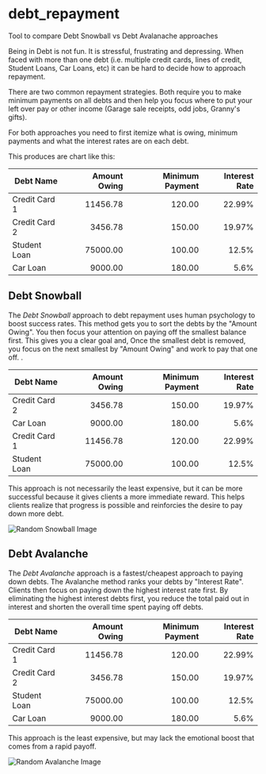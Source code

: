 # debt_repayment
Tool to compare Debt Snowball vs Debt Avalanache approaches

Being in Debt is not fun.  It is stressful, frustrating and depressing.  When faced with more than one debt (i.e. multiple credit cards, lines of credit, Student Loans, Car Loans, etc) it can be hard to decide how to approach repayment.

There are two common repayment strategies.  Both require you to make minimum payments on all debts and then help you focus where to put your left over pay or other income (Garage sale receipts, odd jobs, Granny's gifts).

For both approaches you need to first itemize what is owing, minimum payments and what the interest rates are on each debt.  

This produces are chart like this:

|Debt Name      | Amount Owing  | Minimum Payment | Interest Rate |
| ------------- | -------------:| -----:|------:|
| Credit Card 1 | 11456.78 | 120.00 | 22.99% |
| Credit Card 2 |  3456.78 | 150.00 | 19.97% |
| Student Loan  | 75000.00 | 100.00 | 12.5%  |
| Car Loan      |  9000.00 | 180.00 |  5.6%  |

## Debt Snowball
The _Debt Snowball_ approach to debt repayment uses human psychology to boost success rates.  This method gets you to sort the debts by the "Amount Owing".  You then focus your attention on paying off the smallest balance first. This gives you a clear goal and,    Once the smallest debt is removed, you focus on the next smallest by "Amount Owing" and work to pay that one off.     .  



|Debt Name      | Amount Owing  | Minimum Payment | Interest Rate |
| ------------- | -------------:| -----:|------:|
| Credit Card 2 |  3456.78 | 150.00 | 19.97% |
| Car Loan      |  9000.00 | 180.00 |  5.6%  |
| Credit Card 1 | 11456.78 | 120.00 | 22.99% |
| Student Loan  | 75000.00 | 100.00 | 12.5%  |

This approach is not necessarily the least expensive, but it can be more successful because it gives clients a more immediate reward. This helps clients realize that progress is possible and reinforcies the desire to pay down more debt.

![Random Snowball Image](https://www.snowball-future.com/snowball1.jpg)

## Debt Avalanche
The _Debt Avalanche_ approach is a fastest/cheapest approach to paying down debts.  The Avalanche method ranks your debts by "Interest Rate".  Clients then focus on paying down the highest interest rate first.  By eliminating the highest interest debts first, you reduce the total paid out in interest and shorten the overall time spent paying off debts.

|Debt Name      | Amount Owing  | Minimum Payment | Interest Rate |
| ------------- | -------------:| -----:|------:|
| Credit Card 1 | 11456.78 | 120.00 | 22.99% |
| Credit Card 2 |  3456.78 | 150.00 | 19.97% |
| Student Loan  | 75000.00 | 100.00 | 12.5%  |
| Car Loan      |  9000.00 | 180.00 |  5.6%  |


This approach is the least expensive, but may lack the emotional boost that comes from a rapid payoff.

![Random Avalanche Image](https://giphy.com/gifs/shan-Y9A6yVdfAoRfG)
